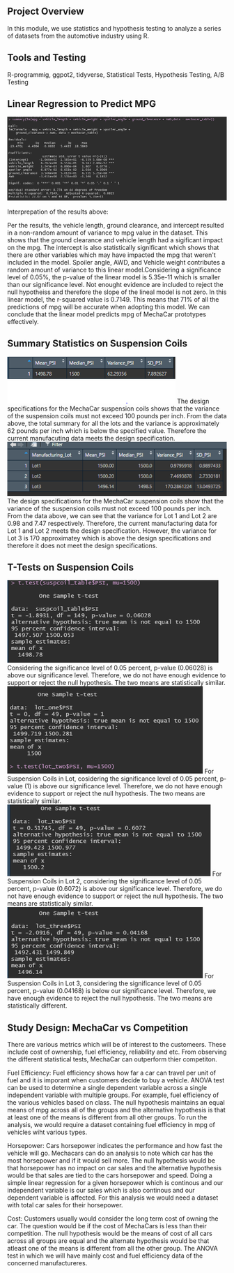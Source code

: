 ## Project Overview

In this module, we use statistics and hypothesis testing to analyze a series of datasets from the automotive industry using R. 

## Tools and Testing
R-programmig, ggpot2, tidyverse, Statistical Tests, Hypothesis Testing, A/B Testing

## Linear Regression to Predict MPG

<img src= https://github.com/uferdousi197/MechaCar_Statistical_Analysis/blob/main/Photos/pic1.png>

Interprepation of the results above:

Per the results, the vehicle length, ground clearance, and intercept resulted in a non-random amount of variance to mpg value in the dataset. This shows that the ground clearance and vehicle length had a sigificant impact on the mpg. The intercept is also statistically significant which shows that there are other variables 
which may have impacted the mpg that weren't included in the model. Spoiler angle, AWD, and Vehicle weight contributes a random amount of variance to this linear model.Considering a significance level of 0.05%, the p-value of the linear model is 5.35e-11 which is smaller than our significance level. Not enought evidence are included to reject the null hypotheiss and therefore the slope of the lineal model is not zero. In this linear model, the r-squared value is 0.7149. This means that 71% of all the predictions of mpg will be accurate when adopting this model. We can conclude that the linear model predicts mpg of MechaCar prototypes effectively.


## Summary Statistics on Suspension Coils

<img src= https://github.com/uferdousi197/MechaCar_Statistical_Analysis/blob/main/Photos/pic2.png>
The design specifications for the MechaCar suspension coils shows that the variance of the suspension coils must not exceed 100 pounds per inch. 
From the data above, the total summary for all the lots and the variance is approximately 62 pounds per inch which is below the specified value. 
Therefore the current manufacuting data meets the design specification.

<img src= https://github.com/uferdousi197/MechaCar_Statistical_Analysis/blob/main/Photos/pic3.png>
The design specifications for the MechaCar suspension coils show that the variance of the suspension coils must not exceed 100 pounds per inch. 
From the data above, we can see that the variance for Lot 1 and Lot 2 are 0.98 and 7.47 respectively. 
Therefore, the current manufacturing data for Lot 1 and Lot 2 meets the design specification. 
However, the variance for Lot 3 is 170 approximatey which is above the design specifications and therefore it does not meet the design specifications.

## T-Tests on Suspension Coils

<img src= https://github.com/uferdousi197/MechaCar_Statistical_Analysis/blob/main/Photos/pic4.png>
Considering the significance level of 0.05 percent, p-value (0.06028) is above our significance level. 
Therefore, we do not have enough evidence to support or reject the null hypothesis. The two means are statistically similar.


<img src= https://github.com/uferdousi197/MechaCar_Statistical_Analysis/blob/main/Photos/pic5.png>
For Suspension Coils in Lot, cosidering the significance level of 0.05 percent, p-value (1) is above our significance level. 
Therefore, we do not have enough evidence to support or reject the null hypothesis. The two means are statistically similar.

<img src= https://github.com/uferdousi197/MechaCar_Statistical_Analysis/blob/main/Photos/pic6.png>
For Suspension Coils in Lot 2, considering the significance level of 0.05 percent, p-value (0.6072) is above our significance level. 
Therefore, we do not have enough evidence to support or reject the null hypothesis. The two means are statistically similar.

<img src= https://github.com/uferdousi197/MechaCar_Statistical_Analysis/blob/main/Photos/pic7.png>
For Suspension Coils in Lot 3, considering the significance level of 0.05 percent, p-value (0.04168) is below our significance level. 
Therefore, we have enough evidence to reject the null hypothesis. The two means are statistically different.

## Study Design: MechaCar vs Competition

There are various metrics which will be of interest to the customeers. These include cost of ownership, fuel efficiency, reliability and etc. From observing the different statistical tests, MechaCar can outperform thier competiton.  

Fuel Efficiency: Fuel efficiency shows how far a car can travel per unit of fuel and it is imporant when customers decide to buy a vehicle. 
ANOVA test can be used to determine a single dependent variable across a single independent variable with multiple groups. 
For example, fuel efficiency of the various vehicles based on class. The null hypothesis maintains an equal means of mpg across all of the groups and the alternative hypothesis is that at least one of the means is different from all other groups. To run the analysis, we would require a dataset containing fuel efficiency in mpg of vehicles wiht various types. 

Horsepower: Cars horsepower indicates the performance and how fast the vehicle will go. Mechacars can do an analysis to note which car has the most horsepower and if it would sell more.  The null hypothesis would be that horsepower has no impact on car sales and the alternative hypothesis would be that sales are tied to the cars horsepower and speed. Doing a simple linear regression for a given horsepower which is continous and our independent variable is our sales which is also continous and our dependent variable is affected. For this analysis we would need a dataset with total car sales for their horsepower.

Cost: Customers usually would consider the long term cost of owning the car. The question would be if the cost of MechaCars is less than their competition. The null hypothesis would be the means of cost of all cars across all groups are equal and the alternate hypothesis would be that atleast one of the means is different from all the other group. The ANOVA test in which we will have mainly cost and fuel efficiency data of the concerned manufactureres.

